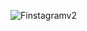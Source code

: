 ![Finstagramv2](https://github.com/DenisImamovicc/Finstagram-v2/assets/60396488/59a6573e-5568-4a09-88c3-dcd70fe97262)
